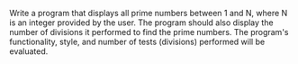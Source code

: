 Write a program that displays all prime numbers between 1 and N, where N is an integer provided by the user. The program should also display the number of divisions it performed to find the prime numbers. The program's functionality, style, and number of tests (divisions) performed will be evaluated.
